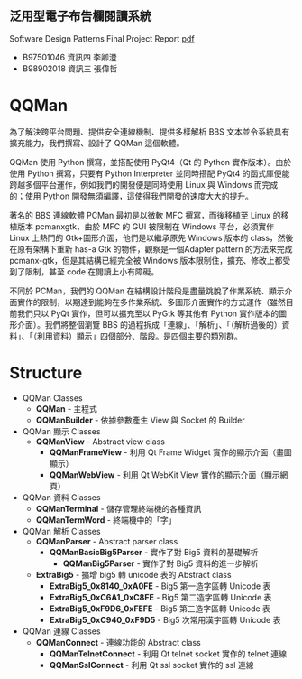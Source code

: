 泛用型電子布告欄閱讀系統
--------
Software Design Patterns Final Project Report [pdf](http://qcl.github.io/QQMan/QQMan.pdf)

- B97501046 資訊四 李卿澄
- B98902018 資訊三 張偉哲

# QQMan

為了解決跨平台問題、提供安全連線機制、提供多樣解析 BBS 文本並令系統具有擴充能力，我們撰寫、設計了 QQMan 這個軟體。

QQMan 使用 Python 撰寫，並搭配使用 PyQt4（Qt 的 Python 實作版本）。由於使用 Python 撰寫，只要有 Python Interpreter 並同時搭配 PyQt4 的函式庫便能跨越多個平台運作，例如我們的開發便是同時使用 Linux 與 Windows 而完成的；使用 Python 開發無須編譯，這使得我們開發的速度大大的提升。

著名的 BBS 連線軟體 PCMan 最初是以微軟 MFC 撰寫，而後移植至 Linux 的移植版本 pcmanxgtk，由於 MFC 的 GUI 被限制在 Windows 平台，必須實作 Linux 上熱門的 Gtk+圖形介面，他們是以繼承原先 Windows 版本的 class，然後在原有架構下重新 has-a Gtk 的物件，觀察是一個Adapter pattern 的方法來完成 pcmanx-gtk，但是其結構已經完全被 Windows 版本限制住，擴充、修改上都受到了限制，甚至 code 在閱讀上小有障礙。

不同於 PCMan，我們的 QQMan 在結構設計階段是盡量跳脫了作業系統、顯示介面實作的限制，以期達到能夠在多作業系統、多圖形介面實作的方式運作（雖然目前我們只以 PyQt 實作，但可以擴充至以 PyGtk 等其他有 Python 實作版本的圖形介面）。我們將整個瀏覽 BBS 的過程拆成「連線」、「解析」、「（解析過後的）資料」、「（利用資料）顯示」四個部分、階段。是四個主要的類別群。

# Structure
* QQMan Classes
  * **QQMan** - 主程式
  * **QQManBuilder** - 依據參數產生 View 與 Socket 的 Builder
* QQMan 顯示 Classes
  * **QQManView** - Abstract view class
      * **QQManFrameView** - 利用 Qt Frame Widget 實作的顯示介面（畫圖顯示）
      * **QQManWebView** - 利用 Qt WebKit View 實作的顯示介面（顯示網頁）
* QQMan 資料 Classes
  * **QQManTerminal** - 儲存管理終端機的各種資訊
  * **QQManTermWord** - 終端機中的「字」
* QQMan 解析 Classes
  * **QQManParser** - Abstract parser class
      * **QQManBasicBig5Parser** - 實作了對 Big5 資料的基礎解析
          * **QQManBig5Parser** - 實作了對 Big5 資料的進一步解析
  * **ExtraBig5** - 擴增 big5 轉 unicode 表的 Abstract class
      * **ExtraBig5_0x8140_0xA0FE** - Big5 第一造字區轉 Unicode 表
      * **ExtraBig5_0xC6A1_0xC8FE** - Big5 第二造字區轉 Unicode 表
      * **ExtraBig5_0xF9D6_0xFEFE** - Big5 第三造字區轉 Unicode 表
      * **ExtraBig5_0xC940_0xF9D5** - Big5 次常用漢字區轉 Unicode 表
* QQMan 連線 Classes
  * **QQManConnect** - 連線功能的 Abstract class
      * **QQManTelnetConnect** - 利用 Qt telnet socket 實作的 telnet 連線
      * **QQManSslConnect** - 利用 Qt ssl socket 實作的 ssl 連線

